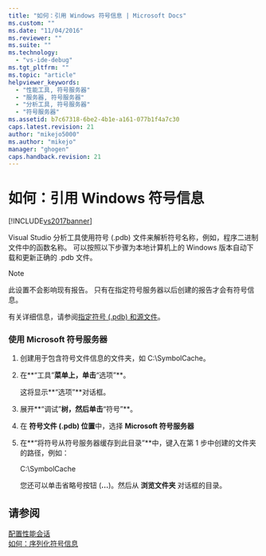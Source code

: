 ```yaml
---
title: "如何：引用 Windows 符号信息 | Microsoft Docs"
ms.custom: ""
ms.date: "11/04/2016"
ms.reviewer: ""
ms.suite: ""
ms.technology: 
  - "vs-ide-debug"
ms.tgt_pltfrm: ""
ms.topic: "article"
helpviewer_keywords: 
  - "性能工具, 符号服务器"
  - "服务器, 符号服务器"
  - "分析工具, 符号服务器"
  - "符号服务器"
ms.assetid: b7c67318-6be2-4b1e-a161-077b1f4a7c30
caps.latest.revision: 21
author: "mikejo5000"
ms.author: "mikejo"
manager: "ghogen"
caps.handback.revision: 21
---
```

# 如何：引用 Windows 符号信息
[!INCLUDE[vs2017banner](../code-quality/includes/vs2017banner.md)]

Visual Studio 分析工具使用符号 \(.pdb\) 文件来解析符号名称，例如，程序二进制文件中的函数名称。  可以按照以下步骤为本地计算机上的 Windows 版本自动下载和更新正确的 .pdb 文件。  
  
> [!NOTE]
>  此设置不会影响现有报告。  只有在指定符号服务器以后创建的报告才会有符号信息。  
  
 有关详细信息，请参阅[指定符号 \(.pdb\) 和源文件](../debugger/specify-symbol-dot-pdb-and-source-files-in-the-visual-studio-debugger.md)。  
  
### 使用 Microsoft 符号服务器  
  
1.  创建用于包含符号文件信息的文件夹，如 C:\\SymbolCache。  
  
2.  在**“工具”**菜单上，单击**“选项”**。  
  
     这将显示**“选项”**对话框。  
  
3.  展开**“调试”**树，然后单击**“符号”**。  
  
4.  在 **符号文件 \(.pdb\) 位置**中，选择 **Microsoft 符号服务器**  
  
5.  在**“将符号从符号服务器缓存到此目录”**中，键入在第 1 步中创建的文件夹的路径，例如：  
  
     C:\\SymbolCache  
  
     您还可以单击省略号按钮 \(**...**\)。然后从 **浏览文件夹** 对话框的目录。  
  
## 请参阅  
 [配置性能会话](../profiling/configuring-performance-sessions.md)   
 [如何：序列化符号信息](../profiling/how-to-serialize-symbol-information.md)
